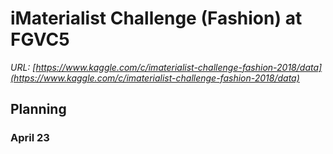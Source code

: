 # iMaterialist Challenge (Fashion) at FGVC5
_URL: [https://www.kaggle.com/c/imaterialist-challenge-fashion-2018/data](https://www.kaggle.com/c/imaterialist-challenge-fashion-2018/data)_

## Planning

### April 23

